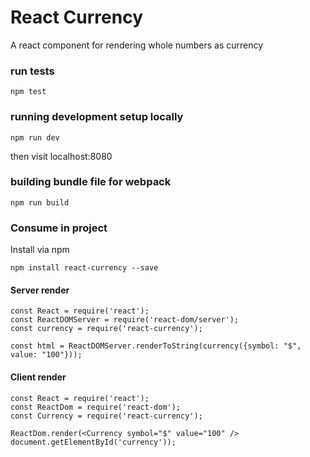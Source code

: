 # React Currency
A react component for rendering whole numbers as currency

### run tests
```
npm test
```

### running development setup locally
```
npm run dev
```
then visit localhost:8080

### building bundle file for webpack
```
npm run build
```

### Consume in project
Install via npm
```
npm install react-currency --save
```

#### Server render
```
const React = require('react');
const ReactDOMServer = require('react-dom/server');
const currency = require('react-currency');

const html = ReactDOMServer.renderToString(currency({symbol: "$", value: "100"}));
```

#### Client render
```
const React = require('react');
const ReactDom = require('react-dom');
const Currency = require('react-currency');

ReactDom.render(<Currency symbol="$" value="100" /> document.getElementById('currency'));
```
